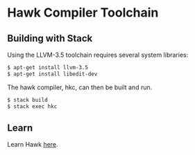 # Hawk Compiler Toolchain

## Building with Stack

Using the LLVM-3.5 toolchain requires several system libraries:

```bash
$ apt-get install llvm-3.5
$ apt-get install libedit-dev
```

The hawk compiler, hkc, can then be built and run.

```bash
$ stack build
$ stack exec hkc
```

## Learn

Learn Hawk [here](learn).
